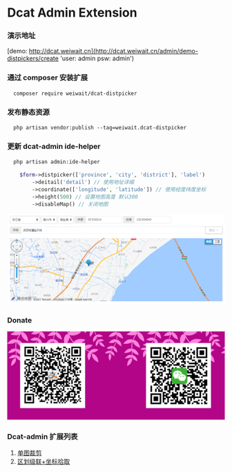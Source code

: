 # Dcat Admin Extension

### 演示地址
[demo: http://dcat.weiwait.cn](http://dcat.weiwait.cn/admin/demo-distpickers/create 'user: admin psw: admin')

### 通过 composer 安装扩展
```shell
  composer require weiwait/dcat-distpicker
```
### 发布静态资源
```shell
  php artisan vendor:publish --tag=weiwait.dcat-distpicker
```

### 更新 dcat-admin ide-helper
```shell
  php artisan admin:ide-helper
```

```php
    $form->distpicker(['province', 'city', 'district'], 'label')
        ->deitail('detail') // 使用地址详细
        ->coordinate(['longitude', 'latitude']) // 使用经度纬度坐标
        ->height(500) // 设置地图高度 默认300
        ->disableMap() // 关闭地图
```

![示例图片](https://github.com/weiwait/images/blob/main/dcat-distpicker.png?raw=true)

### Donate
![示例图片](https://github.com/weiwait/images/blob/main/donate.png?raw=true)

### Dcat-admin 扩展列表
1. [单图裁剪](https://github.com/weiwait/dcat-cropper)
2. [区划级联+坐标拾取](https://github.com/weiwait/dcat-cropper)
